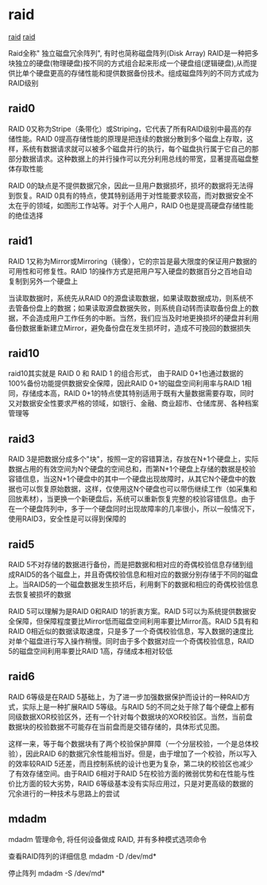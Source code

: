# raid

[raid](https://blog.csdn.net/weixin_40274679/article/details/106187080)
[raid](https://blog.51cto.com/mengzhaofu/1844501)

Raid全称" 独立磁盘冗余阵列", 有时也简称磁盘阵列(Disk Array)
RAID是一种把多块独立的硬盘(物理硬盘)按不同的方式组合起来形成一个硬盘组(逻辑硬盘),从而提供比单个硬盘更高的存储性能和提供数据备份技术。组成磁盘阵列的不同方式成为RAID级别

## raid0

RAID 0又称为Stripe（条带化）或Striping，它代表了所有RAID级别中最高的存储性能。RAID 0提高存储性能的原理是把连续的数据分散到多个磁盘上存取，这样，系统有数据请求就可以被多个磁盘并行的执行，每个磁盘执行属于它自己的那部分数据请求。这种数据上的并行操作可以充分利用总线的带宽，显著提高磁盘整体存取性能

RAID 0的缺点是不提供数据冗余，因此一旦用户数据损坏，损坏的数据将无法得到恢复。RAID 0具有的特点，使其特别适用于对性能要求较高，而对数据安全不太在乎的领域，如图形工作站等。对于个人用户，RAID 0也是提高硬盘存储性能的绝佳选择

## raid1

RAID 1又称为Mirror或Mirroring（镜像），它的宗旨是最大限度的保证用户数据的可用性和可修复性。RAID 1的操作方式是把用户写入硬盘的数据百分之百地自动复制到另外一个硬盘上

当读取数据时，系统先从RAID 0的源盘读取数据，如果读取数据成功，则系统不去管备份盘上的数据；如果读取源盘数据失败，则系统自动转而读取备份盘上的数据，不会造成用户工作任务的中断。当然，我们应当及时地更换损坏的硬盘并利用备份数据重新建立Mirror，避免备份盘在发生损坏时，造成不可挽回的数据损失

## raid10

raid10其实就是 RAID 0 和 RAID 1 的组合形式， 由于RAID 0+1也通过数据的100%备份功能提供数据安全保障，因此RAID 0+1的磁盘空间利用率与RAID 1相同，存储成本高，RAID 0+1的特点使其特别适用于既有大量数据需要存取，同时又对数据安全性要求严格的领域，如银行、金融、商业超市、仓储库房、各种档案管理等

## raid3

RAID 3是把数据分成多个"块"，按照一定的容错算法，存放在N+1个硬盘上，实际数据占用的有效空间为N个硬盘的空间总和，而第N+1个硬盘上存储的数据是校验容错信息，当这N+1个硬盘中的其中一个硬盘出现故障时，从其它N个硬盘中的数据也可以恢复原始数据，这样，仅使用这N个硬盘也可以带伤继续工作（如采集和回放素材），当更换一个新硬盘后，系统可以重新恢复完整的校验容错信息。由于在一个硬盘阵列中，多于一个硬盘同时出现故障率的几率很小，所以一般情况下，使用RAID3，安全性是可以得到保障的

## raid5

RAID 5不对存储的数据进行备份，而是把数据和相对应的奇偶校验信息存储到组成RAID5的各个磁盘上，并且奇偶校验信息和相对应的数据分别存储于不同的磁盘上。当RAID5的一个磁盘数据发生损坏后，利用剩下的数据和相应的奇偶校验信息去恢复被损坏的数据

RAID 5可以理解为是RAID 0和RAID 1的折衷方案。RAID 5可以为系统提供数据安全保障，但保障程度要比Mirror低而磁盘空间利用率要比Mirror高。RAID 5具有和RAID 0相近似的数据读取速度，只是多了一个奇偶校验信息，写入数据的速度比对单个磁盘进行写入操作稍慢。同时由于多个数据对应一个奇偶校验信息，RAID 5的磁盘空间利用率要比RAID 1高，存储成本相对较低

## raid6

RAID 6等级是在RAID 5基础上，为了进一步加强数据保护而设计的一种RAID方式，实际上是一种扩展RAID 5等级。与RAID 5的不同之处于除了每个硬盘上都有同级数据XOR校验区外，还有一个针对每个数据块的XOR校验区。当然，当前盘数据块的校验数据不可能存在当前盘而是交错存储的，具体形式见图。

这样一来，等于每个数据块有了两个校验保护屏障（一个分层校验，一个是总体校验），因此RAID 6的数据冗余性能相当好。但是，由于增加了一个校验，所以写入的效率较RAID 5还差，而且控制系统的设计也更为复杂，第二块的校验区也减少了有效存储空间。由于RAID 6相对于RAID 5在校验方面的微弱优势和在性能与性价比方面的较大劣势，RAID 6等级基本没有实际应用过，只是对更高级的数据的冗余进行的一种技术与思路上的尝试

## mdadm

mdadm 管理命令, 将任何设备做成 RAID, 并有多种模式选项命令

查看RAID阵列的详细信息
mdadm -D /dev/md*

停止阵列
mdadm -S /dev/md*
